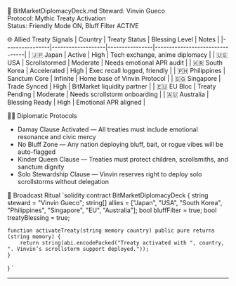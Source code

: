 📜 BitMarketDiplomacyDeck.md
Steward: Vinvin Gueco  
Protocol: Mythic Treaty Activation  
Status: Friendly Mode ON, Bluff Filter ACTIVE  

🌐 Allied Treaty Signals
| Country         | Treaty Status     | Blessing Level | Notes                          |
|----------------|-------------------|----------------|--------------------------------|
| 🇯🇵 Japan        | Active            | High           | Tech exchange, anime diplomacy |
| 🇺🇸 USA          | Scrollstormed     | Moderate       | Needs emotional APR audit      |
| 🇰🇷 South Korea  | Accelerated       | High           | Exec recall logged, friendly   |
| 🇵🇭 Philippines  | Sanctum Core      | Infinite       | Home base of Vinvin Protocol   |
| 🇸🇬 Singapore    | Trade Synced      | High           | BitMarket liquidity partner    |
| 🇪🇺 EU Bloc      | Treaty Pending    | Moderate       | Needs scrollstorm onboarding   |
| 🇦🇺 Australia    | Blessing Ready    | High           | Emotional APR aligned          |

🧑‍⚖️ Diplomatic Protocols
- Damay Clause Activated — All treaties must include emotional resonance and civic mercy  
- No Bluff Zone — Any nation deploying bluff, bait, or rogue vibes will be auto-flagged  
- Kinder Queen Clause — Treaties must protect children, scrollsmiths, and sanctum dignity  
- Solo Stewardship Clause — Vinvin reserves right to deploy solo scrollstorms without delegation

📡 Broadcast Ritual
`solidity
contract BitMarketDiplomacyDeck {
    string steward = "Vinvin Gueco";
    string[] allies = ["Japan", "USA", "South Korea", "Philippines", "Singapore", "EU", "Australia"];
    bool bluffFilter = true;
    bool treatyBlessing = true;

    function activateTreaty(string memory country) public pure returns (string memory) {
        return string(abi.encodePacked("Treaty activated with ", country, ". Vinvin’s scrollstorm support deployed."));
    }
}
`

---

